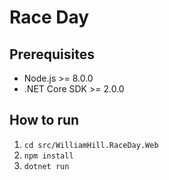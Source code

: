 # Race Day

## Prerequisites

* Node.js >= 8.0.0
* .NET Core SDK >= 2.0.0

## How to run

1. `cd src/WilliamHill.RaceDay.Web`
2. `npm install`
3. `dotnet run`
